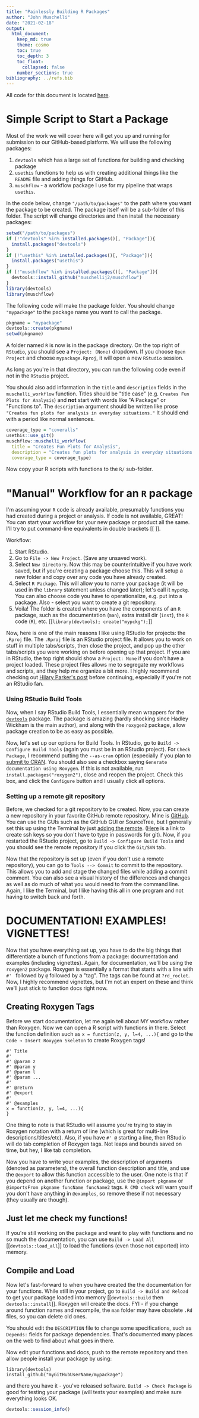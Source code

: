 ```yaml
---
title: "Painlessly Building R Packages"
author: "John Muschelli"
date: "2021-02-18"
output: 
  html_document:
    keep_md: true
    theme: cosmo
    toc: true
    toc_depth: 3
    toc_float:
      collapsed: false
    number_sections: true      
bibliography: ../refs.bib      
---
```




All code for this document is located [here](https://github.com/muschellij2/neuroc/blob/master/r_package_workflow/index.Rmd).




# Simple Script to Start a Package

Most of the work we will cover here will get you up and running for submission to our GitHub-based platform.  We will use the following packages:

1. `devtools` which has a large set of functions for building and checking package
2. `usethis` functions to help us with creating additional things like the `README` file and adding things for GitHub.  
3. `muschflow` - a workflow package I use for my pipeline that wraps `usethis`.

In the code below, change `"/path/to/packages"` to the path where you want the package to be created.  The package itself will be a sub-folder of this folder.   The script will change directories and then install the necessary packages:

```r
setwd("/path/to/packages")
if (!"devtools" %in% installed.packages()[, "Package"]){
  install.packages("devtools")
}
if (!"usethis" %in% installed.packages()[, "Package"]){
  install.packages("usethis")
}
if (!"muschflow" %in% installed.packages()[, "Package"]){
  devtools::install_github("muschellij2/muschflow")
}
library(devtools)
library(muschflow)
```

The following code will make the package folder.  You should change `"mypackage"` to the package name you want to call the package.  

```r
pkgname = "mypackage"
devtools::create(pkgname)
setwd(pkgname)
```

A folder named `R` is now is in the package directory.  On the top right of `RStudio`, you should see a `Project: (None)` dropdown.  If you choose `Open Project` and choose `mypackage.Rproj`, it will open a new `RStudio` session.

As long as you're in that directory, you can run the following code even if not in the `RStudio` project. 


You should also add information in the `title` and `description` fields in the `muschelli_workflow` function.  Titles should be "title case" (e.g. `Creates Fun Plots for Analysis`) and **not** start with words like "A Package" or "Functions to".   The `description` argument should be written like prose `"Creates fun plots for analysis in everyday situations."`  It should end with a period like normal sentences.

```r
coverage_type = "coveralls"
usethis::use_git()
muschflow::muschelli_workflow(
  title = "Creates Fun Plots for Analysis", 
  description = "Creates fun plots for analysis in everyday situations.", 
  coverage_type = coverage_type)
```

Now copy your R scripts with functions to the `R/` sub-folder. 


# "Manual" Workflow for an `R` package

I'm assuming your `R` code is already available, presumably functions you had created during a project or analysis.  If code is not available, GREAT!  You can start your workflow for your new package or product all the same.  I'll try to put command-line equivalents in double brackets [[ ]].

Workflow:

1.  Start RStudio.
2.  Go to `File -> New Project`.  (Save any unsaved work).
3.  Select `New Directory`.  Now this may be counterintuitive if you have work saved, but if you're creating a package choose this.  This will setup a new folder and copy over any code you have already created.
4.  Select `R Package`.  This will allow you to name your package (it will be used in the `library` statement unless changed later); let's call it `mypckg`.  You can also choose code you have to operationalize, e.g. put into a package.  Also - select you want to create a git repository.  
5.  Voila! The folder is created where you have the components of an `R` package, such as the documentation (`man`), extra install dir (`inst`), the `R` code (`R`), etc.  [[`library(devtools); create("mypckg");`]]

Now, here is one of the main reasons I like using RStudio for projects: the `.Rproj` file.  The `.Rproj` file is an RStudio project file.  It allows you to work on stuff in multiple tabs/scripts, then close the project, and pop up the other tabs/scripts you were working on before opening up that project.  If you are in RStudio, the top right should show a `Project: None` if you don't have a project loaded.  These project files allows me to segregate my workflows and scripts, and they help me organize a bit more.  I highly recommend checking out [Hilary Parker's post](http://hilaryparker.com/2014/04/29/writing-an-r-package-from-scratch/) before continuing, especially if you're not an RStudio fan.

### Using RStudio Build Tools
Now, when I say RStudio Build Tools, I essentially mean wrappers for the [`devtools`](https://github.com/hadley/devtools) package.  The package is amazing (hardly shocking since Hadley Wickham is the main author), and along with the `roxygen2` package, allow package creation to be as easy as possible. 

Now, let's set up our options for Build Tools.  In RStudio, go to `Build -> Configure Build Tools` (again you must be in an RStudio project).  For `Check Package`, I recommend putting the `--as-cran` option (especially if you plan to [submit to CRAN](http://cran.r-project.org/web/packages/policies.html).  You should also see a checkbox saying `Generate documentation using Roxygen`. If this is not available, run `install.packages("roxygen2")`, close and reopen the project.  Check this box, and click the `Configure` button and I usually click all options.  


### Setting up a remote git repository
Before, we checked for a git repository to be created.  Now, you can create a new repository in your favorite GitHub remote repository.  Mine is [GitHub](http://www.github.com).  You can use the GUIs such as the GitHub GUI or SourceTree, but I generally set this up using the Terminal by just [adding the remote](https://help.github.com/articles/adding-a-remote).  ([Here](https://help.github.com/articles/generating-ssh-keys) is a link to create ssh keys so you don't have to type in passwords for git).  Now, if you restarted the RStudio project, go to `Build -> Configure Build Tools` and you should see the remote repository if you click the `Git/SVN` tab.  

Now that the repository is set up (even if you don't use a remote repository), you can go to `Tools --> Commit` to commit to the repository.  This allows you to add and stage the changed files while adding a commit comment.  You can also see a visual history of the differences and changes as well as do much of what you would need to from the command line.  Again, I like the Terminal, but I like having this all in one program and not having to switch back and forth.  

# DOCUMENTATION!  EXAMPLES!  VIGNETTES!
Now that you have everything set up, you have to do the big things that differentiate a bunch of functions from a package: documentation and examples (including vignettes).  Again, for documentation, we'll be using the `roxygen2` package.  Roxygen is essentially a format that starts with a line with `#' ` followed by `@` followed by a "tag".  The tags can be found at `?rd_roclet`.  Now, I highly recommend vignettes, but I'm not an expert on these and think we'll just stick to function docs right now.

## Creating Roxygen Tags
Before we start documentation, let me again tell about MY workflow rather than Roxygen.  Now we can open a R script with functions in there.  Select the function definition such as `x = function(z, y, l=4, ...){` and go to the `Code → Insert Roxygen Skeleton` to create Roxygen tags!  

```
#' Title
#'
#' @param z 
#' @param y 
#' @param l 
#' @param ... 
#'
#' @return
#' @export
#'
#' @examples
x = function(z, y, l=4, ...){
}
```

One thing to note is that RStudio will assume you're trying to stay in Roxygen notation with a return of line (which is great for multi-line descriptions/titles/etc).  Also, if you have `#' @` starting a line, then RStudio will do tab completion of Roxygen tags.  Not leaps and bounds saved on time, but hey, I like tab completion.  

Now you have to write your examples, the description of arguments (denoted as parameters), the overall function description and title, and  use the `@export` to allow this function accessible to the user.  One note is that if you depend on another function or package, use the `@import pkgname` or `@importsFrom pkgname funcName funcName2` tags.  `R CMD check` will warn you if you don't have anything in `@examples`, so remove these if not necessary (they usually are though).

## Just let me check my functions!
If you're still working on the package and want to play with functions and no so much the documentation, you can use `Build -> Load All` [[`devtools::load_all`]] to load the functions (even those not exported) into memory.  

## Compile and Load
Now let's fast-forward to when you have created the the documentation for your functions.  While still in your project, go to `Build -> Build and Reload` to get your package loaded into memory [[`devtools::build` then `devtools::install`]].  Roxygen will create the docs. FYI - if you change around function names and recompile, the `man` folder may have obsolete `.Rd` files, so you can delete old ones.  

You should edit the `DESCRIPTION` file to change some specifications, such as `Depends:` fields for package dependencies. That's documented many places on the web to find about what goes in there.

Now edit your functions and docs, push to the remote repository and then allow people install your package by using:
```
library(devtools)
install_github("myGitHubUserName/mypackage")
```
and there you have it - you've released software.  `Build -> Check Package` is good for testing your package (will tests your examples) and make sure everything looks OK.



```r
devtools::session_info()
```
